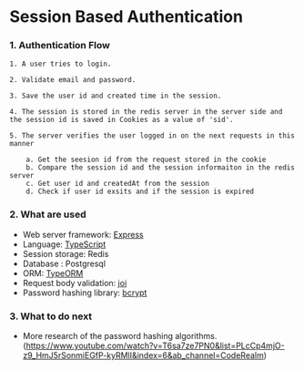 # Session Based Authentication

### 1. Authentication Flow

    1. A user tries to login.

    2. Validate email and password.

    3. Save the user id and created time in the session.

    4. The session is stored in the redis server in the server side and the session id is saved in Cookies as a value of 'sid'.

    5. The server verifies the user logged in on the next requests in this manner

        a. Get the seesion id from the request stored in the cookie
        b. Compare the session id and the session informaiton in the redis server
        c. Get user id and createdAt from the session
        d. Check if user id exsits and if the session is expired

### 2. What are used

- Web server framework: [Express](https://expressjs.com/en/4x/api.html)
- Language: [TypeScript](https://www.typescriptlang.org/docs/handbook/intro.html)
- Session storage: Redis
- Database : Postgresql
- ORM: [TypeORM](https://github.com/typeorm/typeorm)
- Request body validation: [joi](https://joi.dev/api/)
- Password hashing library: [bcrypt](https://github.com/kelektiv/node.bcrypt.js#readme)  


### 3. What to do next

- More research of the password hashing algorithms.  
(https://www.youtube.com/watch?v=T6sa7ze7PN0&list=PLcCp4mjO-z9_HmJ5rSonmiEGfP-kyRMlI&index=6&ab_channel=CodeRealm)